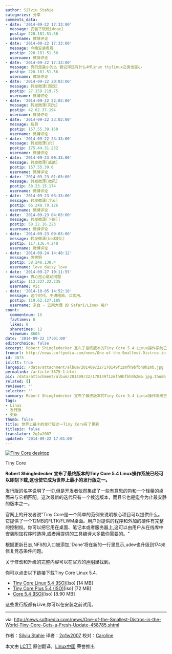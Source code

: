 ```yaml
---
author: Silviu Stahie
categories: 分享
comments_data:
- date: '2014-09-22 17:33:00'
  message: 安装下玩玩[doge]
  postip: 220.181.51.56
  username: 微博评论
- date: '2014-09-22 17:33:00'
  message: 今晚安装看看
  postip: 220.181.51.56
  username: 微博评论
- date: '2014-09-22 17:33:00'
  message: 真的是最小的么 我记得还有什么4Mlinux ttylinux之类也蛮小
  postip: 220.181.51.56
  username: 微博评论
- date: '2014-09-22 20:03:00'
  message: 转发微薄[围观]
  postip: 27.159.219.75
  username: 微博评论
- date: '2014-09-22 22:03:00'
  message: 转发微薄[阳光]
  postip: 42.62.37.194
  username: 微博评论
- date: '2014-09-22 23:03:00'
  message: 玩貝
  postip: 157.55.39.160
  username: 微博评论
- date: '2014-09-22 23:33:00'
  message: 转发微薄[织]
  postip: 175.44.31.232
  username: 微博评论
- date: '2014-09-23 00:33:00'
  message: 转发微薄[威武]
  postip: 157.55.39.6
  username: 微博评论
- date: '2014-09-23 01:03:00'
  message: 转发微薄[微风]
  postip: 58.23.15.174
  username: 微博评论
- date: '2014-09-23 03:33:00'
  message: 转发微薄[浮云]
  postip: 66.249.79.126
  username: 微博评论
- date: '2014-09-23 04:03:00'
  message: 转发微薄[下班]]
  postip: 58.22.16.223
  username: 微博评论
- date: '2014-09-23 09:03:00'
  message: 转发微薄[bed凌乱]
  postip: 117.136.4.248
  username: 微博评论
- date: '2014-09-24 14:48:12'
  message: 厉害啊
  postip: 58.248.138.4
  username: love_daisy_love
- date: '2014-09-27 10:11:55'
  message: 真心担心驱动问题
  postip: 113.227.22.235
  username: Vic
- date: '2014-10-05 14:52:18'
  message: 这个时代，不讲精简，江实用。
  postip: 119.62.127.185
  username: 来自 - 云南大理 的 Safari/Linux 用户
count:
  commentnum: 15
  favtimes: 0
  likes: 0
  sharetimes: 12
  viewnum: 8604
date: '2014-09-22 17:01:00'
editorchoice: false
excerpt: Robert Shingledecker 宣布了最终版本的Tiny Core 5.4 Linux操作系统已经可以即刻下载,这也使它成为世界上最小的发行版之一。发行版的名字说明了一切,但是开发者依然集成了一些有意思的包和一个轻量的桌面来与它相匹配。这次最新的迭代只有一个候选版本，而且它也是迄今为止最安静的版本之一。
fromurl: http://news.softpedia.com/news/One-of-the-Smallest-Distros-in-the-World-Tiny-Core-Gets-a-Fresh-Update-458785.shtml
id: 3875
islctt: true
largepic: /data/attachment/album/201409/22/170149f1zmfh9bfbh0h2mb.jpg
permalink: /article-3875-1.html
pic: /data/attachment/album/201409/22/170149f1zmfh9bfbh0h2mb.jpg.thumb.jpg
related: []
reviewer: ''
selector: ''
summary: Robert Shingledecker 宣布了最终版本的Tiny Core 5.4 Linux操作系统已经可以即刻下载,这也使它成为世界上最小的发行版之一。发行版的名字说明了一切,但是开发者依然集成了一些有意思的包和一个轻量的桌面来与它相匹配。这次最新的迭代只有一个候选版本，而且它也是迄今为止最安静的版本之一。
tags:
- Linux
- 发行版
- 更新
thumb: false
title: 世界上最小的发行版之一Tiny Core有了更新
titlepic: false
translator: 2q1w2007
updated: '2014-09-22 17:01:00'
---
```


[![Tiny Core desktop](https://camo.githubusercontent.com/3b7ffde284908fd9790b5a9adc671a3fc10b2426/687474703a2f2f69312d6e6577732e736f667470656469612d7374617469632e636f6d2f696d616765732f6e657773322f4f6e652d6f662d7468652d536d616c6c6573742d44697374726f732d696e2d7468652d576f726c642d54696e792d436f72652d476574732d612d46726573682d5570646174652d3435383738352d322e6a7067)](https://camo.githubusercontent.com/3b7ffde284908fd9790b5a9adc671a3fc10b2426/687474703a2f2f69312d6e6577732e736f667470656469612d7374617469632e636f6d2f696d616765732f6e657773322f4f6e652d6f662d7468652d536d616c6c6573742d44697374726f732d696e2d7468652d576f726c642d54696e792d436f72652d476574732d612d46726573682d5570646174652d3435383738352d322e6a7067)


Tiny Core


**Robert Shingledecker 宣布了最终版本的Tiny Core 5.4 Linux操作系统已经可以即刻下载,这也使它成为世界上最小的发行版之一。**


发行版的名字说明了一切,但是开发者依然集成了一些有意思的包和一个轻量的桌面来与它相匹配。这次最新的迭代只有一个候选版本，而且它也是迄今为止最安静的版本之一。


官网上的开发者说"Tiny Core是一个简单的范例来说明核心项目可以提供什么。它提供了一个12MB的FLTK/FLWM桌面。用户对提供的程序和外加的硬件有完整的控制权。你可以把它用在桌面、笔记本或者服务器上,这可以由用户从在线库中安装附加程序时选择,或者用提供的工具编译大多数你需要的。"


根据更新日志,NFS的入口被添加,'Done'将在新的一行里显示,udev也升级到174来修复竞态条件问题。


关于修改和升级的完整内容可以在官方的[声明](http://forum.tinycorelinux.net/index.php/topic,17487.0.html)里找到。


你可以点击以下链接下载Tiny Core Linux 5.4.


* [Tiny Core Linux 5.4 (ISO)](http://distro.ibiblio.org/pub/linux/distributions/tinycorelinux/5.x/x86/release/TinyCore-5.4.iso)[iso] [14 MB]
* [Tiny Core Plus 5.4 (ISO)](http://repo.tinycorelinux.net/5.x/x86/release/CorePlus-5.4.iso)[iso] [72 MB]
* [Core 5.4 (ISO)](http://distro.ibiblio.org/tinycorelinux/5.x/x86/release/Core-current.iso)[iso] [8.90 MB]


这些发行版都有Live,你可以在安装之前试用。




---


via: <http://news.softpedia.com/news/One-of-the-Smallest-Distros-in-the-World-Tiny-Core-Gets-a-Fresh-Update-458785.shtml>


作者：[Silviu Stahie](http://news.softpedia.com/editors/browse/silviu-stahie) 译者：[2q1w2007](https://github.com/2q1w2007) 校对：[Caroline](https://github.com/carolinewuyan)


本文由 [LCTT](https://github.com/LCTT/TranslateProject) 原创翻译，[Linux中国](http://linux.cn/) 荣誉推出